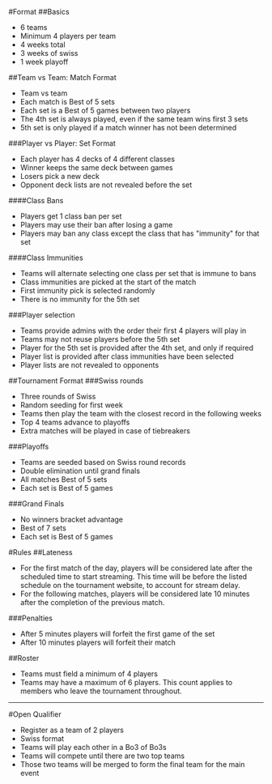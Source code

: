 #Format
##Basics
 - 6 teams
 - Minimum 4 players per team
 - 4 weeks total
 - 3 weeks of swiss
 - 1 week playoff

##Team vs Team: Match Format
 - Team vs team
 - Each match is Best of 5 sets
 - Each set is a Best of 5 games between two players
 - The 4th set is always played, even if the same team wins first 3 sets
 - 5th set is only played if a match winner has not been determined

###Player vs Player: Set Format
 - Each player has 4 decks of 4 different classes
 - Winner keeps the same deck between games
 - Losers pick a new deck
 - Opponent deck lists are not revealed before the set

####Class Bans
 - Players get 1 class ban per set
 - Players may use their ban after losing a game
 - Players may ban any class except the class that has "immunity" for that set

####Class Immunities
 - Teams will alternate selecting one class per set that is immune to bans
 - Class immunities are picked at the start of the match
 - First immunity pick is selected randomly
 - There is no immunity for the 5th set

###Player selection
 - Teams provide admins with the order their first 4 players will play in
 - Teams may not reuse players before the 5th set
 - Player for the 5th set is provided after the 4th set, and only if required
 - Player list is provided after class immunities have been selected
 - Player lists are not revealed to opponents


##Tournament Format
###Swiss rounds
 - Three rounds of Swiss
 - Random seeding for first week
 - Teams then play the team with the closest record in the following weeks
 - Top 4 teams advance to playoffs
 - Extra matches will be played in case of tiebreakers

###Playoffs
 - Teams are seeded based on Swiss round records
 - Double elimination until grand finals
 - All matches Best of 5 sets
 - Each set is Best of 5 games

###Grand Finals
 - No winners bracket advantage
 - Best of 7 sets
 - Each set is Best of 5 games

#Rules
##Lateness
 - For the first match of the day, players will be considered late after the scheduled time to start streaming. This time will be before the listed schedule on the tournament website, to account for stream delay.
 - For the following matches, players will be considered late 10 minutes after the completion of the previous match.

###Penalties
 - After 5 minutes players will forfeit the first game of the set
 - After 10 minutes players will forfeit their match 

##Roster
 - Teams must field a minimum of 4 players
 - Teams may have a maximum of 6 players. This count applies to members who leave the tournament throughout.

---

#Open Qualifier
 - Register as a team of 2 players
 - Swiss format
 - Teams will play each other in a Bo3 of Bo3s
 - Teams will compete until there are two top teams
 - Those two teams will be merged to form the final team for the main event
